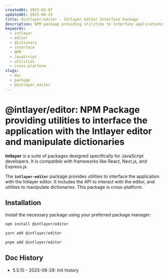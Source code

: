 ```yaml
---
createdAt: 2025-02-07
updatedAt: 2025-06-29
title: @intlayer/editor - Intlayer Editor Interface Package
description: NPM package providing utilities to interface applications with the Intlayer editor and manipulate dictionaries across all JavaScript frameworks.
keywords:
  - intlayer
  - editor
  - dictionary
  - interface
  - NPM
  - JavaScript
  - utilities
  - cross-platform
slugs:
  - doc
  - package
  - @intlayer_editor
---
```


# @intlayer/editor: NPM Package providing utilities to interface the application with the Intlayer editor and manipulate dictionaries

**Intlayer** is a suite of packages designed specifically for JavaScript developers. It is compatible with frameworks like React, Next.js, and Express.js.

The **`intlayer-editor`** package provides utilities to interface the application with the Intlayer editor. It includes the API to interact with the editor, and utilities to manipulate dictionaries. This package is cross-platform.

## Installation

Install the necessary package using your preferred package manager:

```bash
npm install @intlayer/editor
```

```bash
yarn add @intlayer/editor
```

```bash
pnpm add @intlayer/editor
```

## Doc History

- 5.5.10 - 2025-06-29: Init history
